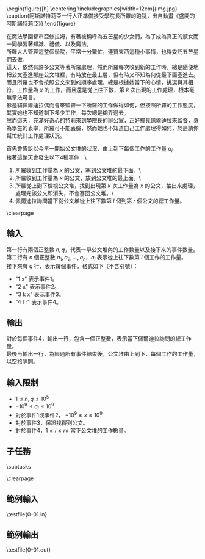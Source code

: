 #

\begin{figure}[h]
\centering
\includegraphics[width=12cm]{img.jpg}
\caption{阿斯諾特莉亞一行人正準備接受學院長所羅的跑腿，出自動畫《盛開的阿斯諾特莉亞》}
\end{figure}

在魔法學園都市亞修拉姆，有著被稱呼為五芒星的少女們，為了成為真正的淑女而一同學習著知識、禮儀、以及魔法。\
所羅大人管理這整個學院，平常十分繁忙，連買東西這種小事情，也得委託五芒星們去做。\
這天，依然有許多公文等著所羅處理，然而所羅每次收到新的工作時，總是隨便地把公文塞進那座公文堆裡，有時放在最上層，但有時又不知為何從最下面塞進去。\
而且所羅也不會按照公文來到的順序處理，總是根據她當下的心情，挑選與其相符，工作量為 $x$ 的工作，而且還是從上往下數，第 $k$ 次出現的工作處理，根本毫無章法可言。\
影遁貓佩爾迪拉偶而會來監督一下所羅的工作做得如何，但按照所羅的工作態度，其實她也不知道剩下多少工作，每次總是糊弄過去。\
然而這天，充滿好奇心的特莉來到學院長的辦公室，正好撞見佩爾迪拉來監督，身為學生的表率，所羅可不能丟臉，然而她也不知道自己工作處理得如何，於是請你幫忙統計工作處理狀況。

首先會告訴以今早一開始公文堆的狀況，由上到下每個工作的工作量 $a_i$。\
接著這整天會發生以下4種事件：\
1. 所羅收到工作量為 $x$ 的公文，塞到公文堆的最下面。\
2. 所羅收到工作量為 $x$ 的公文，放到公文堆的最上面。\
3. 所羅從上到下檢視公文堆，找到出現第 $k$ 次工作量為 $x$ 的公文，抽出來處理，處理完該公文即消失，不會塞回公文堆。\
4. 佩爾迪拉詢問當下從公文堆從上往下數第 $l$ 個到第 $r$ 個公文的總工作量。

\clearpage

## 輸入
第一行有兩個正整數 $n, q$，代表一早公文堆內的工作數量以及接下來的事件數量。\
第二行有 $n$ 個正整數 $a_1, a_2, \dots, a_n$，$a_i$ 表示從上往下數第 $i$ 個工作的工作量。\
接下來有 $q$ 行，表示每個事件，格式如下（不含引號）：

- "1 x" 表示事件1。
- "2 x" 表示事件2。
- "3 k x" 表示事件3。
- "4 l r" 表示事件4。

## 輸出
對於每個事件4，輸出一行，包含一個正整數，表示當下佩爾迪拉詢問的總工作量。\
最後再輸出一行，為經過所有事件結束後，公文堆由上到下，每個工作的工作量，以空格隔開。

## 輸入限制
- $1 \leq n, q \leq 10^5$
- $-10^9 \leq a_i \leq 10^9$
- 對於事件1或事件2， $-10^9 \leq x \leq 10^9$
- 對於事件3，保證找得到公文。
- 對於事件4，$1 \leq l \leq r \leq$ 當下公文堆的工作數量。

## 子任務
\subtasks

\clearpage

## 範例輸入
\testfile{0-01.in}

## 範例輸出
\testfile{0-01.out}
